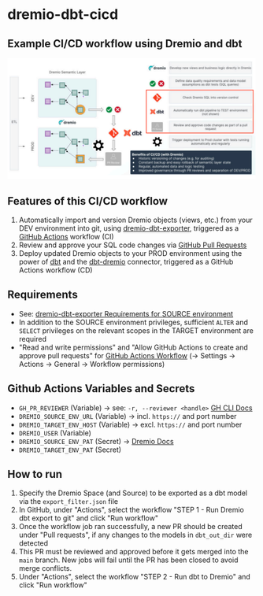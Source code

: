 # dremio-dbt-cicd

## Example CI/CD workflow using Dremio and dbt
![Example CI/CD workflow using Dremio and dbt](Images/Dremio_dbt_cicd.png)

## Features of this CI/CD workflow
1. Automatically import and version Dremio objects (views, etc.) from your DEV environment into git, using [dremio-dbt-exporter](https://github.com/dremio-professional-services/dremio-dbt-exporter), triggered as a [GitHub Actions](https://docs.github.com/de/actions/about-github-actions/understanding-github-actions) workflow (CI)
2. Review and approve your SQL code changes via [GitHub Pull Requests](https://docs.github.com/en/pull-requests/collaborating-with-pull-requests/reviewing-changes-in-pull-requests/about-pull-request-reviews)
3. Deploy updated Dremio objects to your PROD environment using the power of [dbt](https://docs.getdbt.com/) and the [dbt-dremio](https://github.com/dremio/dbt-dremio) connector, triggered as a GitHub Actions workflow (CD)

## Requirements
- See: [dremio-dbt-exporter Requirements for SOURCE environment](https://github.com/dremio-professional-services/dremio-dbt-exporter?tab=readme-ov-file#requirements)
- In addition to the SOURCE environment privileges, sufficient `ALTER` and `SELECT` privileges on the relevant scopes in the TARGET environment are required
- "Read and write permissions" and "Allow GitHub Actions to create and approve pull requests" for [GitHub Actions Workflow](https://docs.github.com/en/repositories/managing-your-repositorys-settings-and-features/enabling-features-for-your-repository/managing-github-actions-settings-for-a-repository#enabling-workflows-for-private-repository-forks) (-> Settings -> Actions -> General -> Workflow permissions)

## Github Actions Variables and Secrets
- `GH_PR_REVIEWER` (Variable)        -> see: `-r, --reviewer <handle>` [GH CLI Docs](https://cli.github.com/manual/gh_pr_create)
- `DREMIO_SOURCE_ENV_URL` (Variable)     -> incl. `https://` and port number
- `DREMIO_TARGET_ENV_HOST` (Variable)    -> excl. `https://` and port number
- `DREMIO_USER` (Variable)
- `DREMIO_SOURCE_ENV_PAT` (Secret)       -> [Dremio Docs](https://docs.dremio.com/current/security/authentication/personal-access-tokens/#enabling-the-use-of-pats)
- `DREMIO_TARGET_ENV_PAT` (Secret)

## How to run
1. Specify the Dremio Space (and Source) to be exported as a dbt model via the `export_filter.json` file
2. In GitHub, under "Actions", select the workflow "STEP 1 - Run Dremio dbt export to git" and click "Run workflow"
3. Once the workflow job ran successfully, a new PR should be created under "Pull requests", if any changes to the models in `dbt_out_dir` were detected
4. This PR must be reviewed and approved before it gets merged into the `main` branch. New jobs will fail until the PR has been closed to avoid merge conflicts.
5. Under "Actions", select the workflow "STEP 2 - Run dbt to Dremio" and click "Run workflow"
